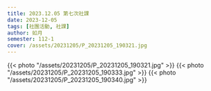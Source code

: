 ```yaml
---
title: 2023.12.05 第七次社課
date: 2023-12-05
tags: [社團活動, 社課]
author: 如月
semester: 112-1
cover: /assets/20231205/P_20231205_190321.jpg
---
```


{{< photo "/assets/20231205/P_20231205_190321.jpg" >}}
{{< photo "/assets/20231205/P_20231205_190333.jpg" >}}
{{< photo "/assets/20231205/P_20231205_190340.jpg" >}}

